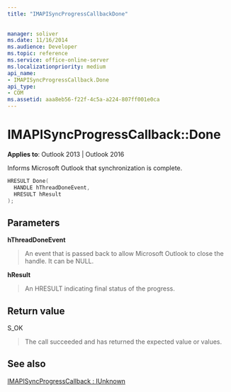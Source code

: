 ```yaml
---
title: "IMAPISyncProgressCallbackDone"
 
 
manager: soliver
ms.date: 11/16/2014
ms.audience: Developer
ms.topic: reference
ms.service: office-online-server
ms.localizationpriority: medium
api_name:
- IMAPISyncProgressCallback.Done
api_type:
- COM
ms.assetid: aaa8eb56-f22f-4c5a-a224-807ff001e0ca
---
```


# IMAPISyncProgressCallback::Done

  
  
**Applies to**: Outlook 2013 | Outlook 2016 
  
 Informs Microsoft Outlook that synchronization is complete. 
  
```cpp
HRESULT Done(
  HANDLE hThreadDoneEvent, 
  HRESULT hResult
);
```

## Parameters

 **hThreadDoneEvent**
  
> An event that is passed back to allow Microsoft Outlook to close the handle. It can be NULL.
    
 **hResult**
  
> An HRESULT indicating final status of the progress.
    
## Return value

S_OK 
  
> The call succeeded and has returned the expected value or values.
    
## See also



[IMAPISyncProgressCallback : IUnknown](imapisyncprogresscallbackiunknown.md)

